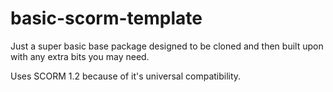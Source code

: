 # basic-scorm-template

Just a super basic base package designed to be cloned and then built upon with any extra bits you may need.

Uses SCORM 1.2 because of it's universal compatibility.
